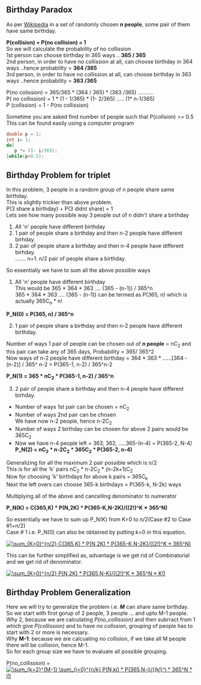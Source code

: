 ## Birthday Paradox
As per [Wikipedia](https://en.wikipedia.org/wiki/Birthday_problem) in a set of randomly chosen __n people__, some pair of them have same birthday.  

__P(collision) + P(no collision) = 1__  
So we will calculate the probability of no collission   
1st person can choose birthday in 365 ways .. __365 / 365__  
2nd person, in order to have no collission at all, can choose birthday in 364 ways ..hence probability = __364 /365__  
3rd person, in order to have no collission at all, can choose birthday in 363 ways ..hence probability = __363 /365__  

P(no colission) = 365/365 * (364 / 365) * (363 /365) ..........  
P( no collission) = 1 * (1 - 1/365) * (1- 2/365) ..... (1* n-1/365)  
P (collssion) = 1 - P(no collission)  

Sometime you are asked find number of people such that P(collsion) >= 0.5  
This can be found easily using a computer program  

```c
double p = 1;
int i= 1;
do{
   p *= (1- i/365);
}while(p<0.5);
```
## Birthday Problem for triplet
In this problem, 3 people in a random group of n people share same birthday.  
This is slightly trickier than above problem.  
P(3 share a birthday) + P(3 didnt share) = 1  
Lets see how many possible way 3 people out of n didn't share a birthday  
1. All 'n' people have different birthday
2. 1 pair of people share a birthday and then n-2 people have different birhday.  
3. 2 pair of people share a birthday and then n-4 people have different birhday.  
.......
n+1. n/2 pair of people share a birthday.

So essentially we have to sum all the above possible ways  
1. All 'n' people have different birthday  
This would be 365 * 364 * 363 .... (365 - (n-1)) / 365^n  
365 * 364 * 363 .... (365 - (n-1)) can be termed as P(365, n)  which is actually 365C<sub>n</sub>  * n!  

**P_N(0) = P(365, n) / 365^n**  

2. 1 pair of people share a birthday and then n-2 people have different birthday.  

Number of ways 1 pair of people can be chosen out of **__n people__** = nC<sub>2</sub> and this pair can take any of 365 days, Probability = 365/ 365^2   
Now ways of n-2 people have different birthday   = 364 * 363 * ......[364 - (n-2)] / 365^ n-2 = P(365-1, n-2) / 365^n-2  

**P_N(1) = 365 * nC<sub>2</sub> * P(365-1, n-2) / 365^n**  

3. 2 pair of people share a birthday and then n-4 people have different birhday.  

- Number of ways 1st pair can be chosen  = nC<sub>2</sub>
- Number of ways 2nd pair can be chosen  
    We have now n-2 people, hence n-2C<sub>2</sub>  
- Number of ways 2 birthday can be chosen for above 2 pairs would be 365C<sub>2</sub>  
- Now we have n-4 people left = 363, 362, .....365-(n-4) = P(365-2, N-4)  
**P_N(2) = nC<sub>2</sub> * n-2C<sub>2</sub> * 365C<sub>2</sub> * P(365-2, n-4)**  


Generalizing for all the maximum 2 pair possible which is n/2  
This is for all the 'k' pairs nC<sub>2</sub> * n-2C<sub>2</sub> * (n-2k+1)C<sub>2</sub>  
Now for choosing 'k' birthdays for above k pairs = 365C<sub>k</sub>  
Next the left overs can choose 365-k birthdays = P(365-k, N-2k) ways  

Multiplying all of the above and cancelling denominator to numerator  

**P_N(K) = C(365,K) * P(N,2K) * P(365-K,N-2K)/((2!)^K * 365^N)**    

So essentially we have to sum up P_N(K) from K=0 to n/2(Case #2 to Case #1+n/2)  
Case # 1 i.e. P_N(0) can also be obtained by putting k=0 in this equation.  

<a href="https://www.codecogs.com/eqnedit.php?latex=\sum_{K=0}^{n/2}&space;C(365,K)&space;*&space;P(N,2K)&space;*&space;P(365-K,N-2K)/((2!)^K&space;*&space;365^N)" target="_blank"><img src="https://latex.codecogs.com/gif.latex?\sum_{K=0}^{n/2}&space;C(365,K)&space;*&space;P(N,2K)&space;*&space;P(365-K,N-2K)/((2!)^K&space;*&space;365^N)" title="\sum_{K=0}^{n/2} C(365,K) * P(N,2K) * P(365-K,N-2K)/((2!)^K * 365^N)" /></a>  

This can be further simplified as, advantage is we get rid of Combinatorial and we get rid of denominator.  

<a href="https://www.codecogs.com/eqnedit.php?latex=\sum_{K=0}^{n/2}&space;P(N,2K)&space;*&space;P(365,N-K)/((2!)^K&space;*&space;365^N&space;*&space;K!)" target="_blank"><img src="https://latex.codecogs.com/gif.latex?\sum_{K=0}^{n/2}&space;P(N,2K)&space;*&space;P(365,N-K)/((2!)^K&space;*&space;365^N&space;*&space;K!)" title="\sum_{K=0}^{n/2} P(N,2K) * P(365,N-K)/((2!)^K * 365^N * K!)" /></a>  


## Birthday Problem Generalization

Here we will try to generalize the problem i.e.  __*M*__  can share same birthday.  
So we start with first gorup of 2 people, 3 people ... and upto M-1 people.  
Why 2, because we are calculating  *P(no_collission)* and then subrract from 1 which give *P(collission)*
and to have *no collssion*, grouping of people has to start with 2 or more is necessary.    
Why __M-1__: because we are calcuating no collision, if we take all M people there will be collision, hence M-1.  
So for each group size we have to evaluate all possible grouping.  

P(no_collission) = <a href="https://www.codecogs.com/eqnedit.php?latex=\sum_{k=2}^{M-1}&space;\sum_{i=0}^{n/k}&space;P(N,ki)&space;*&space;P(365,N-i)/((k!)^i&space;*&space;365^N&space;*&space;i!)" target="_blank"><img src="https://latex.codecogs.com/gif.latex?\sum_{k=2}^{M-1}&space;\sum_{i=0}^{n/k}&space;P(N,ki)&space;*&space;P(365,N-i)/((k!)^i&space;*&space;365^N&space;*&space;i!)" title="\sum_{k=2}^{M-1} \sum_{i=0}^{n/k} P(N,ki) * P(365,N-i)/((k!)^i * 365^N * i!)" /></a>    

